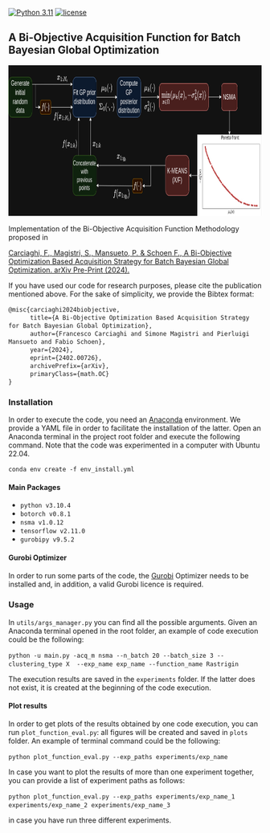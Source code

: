[![Python 3.11](https://img.shields.io/badge/python-3.10-blue.svg)](https://www.python.org/downloads/release/python-3106/)
[![license](https://img.shields.io/badge/license-apache_2.0-orange.svg)](https://opensource.org/licenses/Apache-2.0)

## A Bi-Objective Acquisition Function for Batch Bayesian Global Optimization

<p align="center">
  <img height="300" src="readme_img/BiOBO_flow_dark.png">
</p>
 
Implementation of the Bi-Objective Acquisition Function Methodology proposed in

[Carciaghi, F., Magistri, S., Mansueto, P. & Schoen F., A Bi-Objective Optimization Based Acquisition Strategy for Batch Bayesian Global Optimization. arXiv Pre-Print (2024).](
https://doi.org/10.48550/arXiv.2402.00726)

If you have used our code for research purposes, please cite the publication mentioned above.
For the sake of simplicity, we provide the Bibtex format:

```
@misc{carciaghi2024biobjective,
      title={A Bi-Objective Optimization Based Acquisition Strategy for Batch Bayesian Global Optimization}, 
      author={Francesco Carciaghi and Simone Magistri and Pierluigi Mansueto and Fabio Schoen},
      year={2024},
      eprint={2402.00726},
      archivePrefix={arXiv},
      primaryClass={math.OC}
}
```

### Installation

In order to execute the code, you need an [Anaconda](https://www.anaconda.com/) environment. We provide a YAML file in order to facilitate the installation of the latter.
Open an Anaconda terminal in the project root folder and execute the following command. Note that the code was experimented in a computer with Ubuntu 22.04.

```
conda env create -f env_install.yml
```

#### Main Packages

* ```python v3.10.4```
* ```botorch v0.8.1```
* ```nsma v1.0.12```
* ```tensorflow v2.11.0```
* ```gurobipy v9.5.2```

#### Gurobi Optimizer

In order to run some parts of the code, the [Gurobi](https://www.gurobi.com/) Optimizer needs to be installed and, in addition, a valid Gurobi licence is required. 

### Usage

In ```utils/args_manager.py``` you can find all the possible arguments.
Given an Anaconda terminal opened in the root folder, an example of code execution could be the following:

```python -u main.py -acq_m nsma --n_batch 20 --batch_size 3 --clustering_type X  --exp_name exp_name --function_name Rastrigin```

The execution results are saved in the ```experiments``` folder. If the latter does not exist, it is created at the beginning of the code execution.

#### Plot results

In order to get plots of the results obtained by one code execution, you can run ```plot_function_eval.py```: all figures will be created and saved in ```plots``` folder. 
An example of terminal command could be the following:

```python plot_function_eval.py --exp_paths experiments/exp_name```

In case you want to plot the results of more than one experiment together, you can provide a list of experiment paths as follows:

```python plot_function_eval.py --exp_paths experiments/exp_name_1 experiments/exp_name_2 experiments/exp_name_3```

in case you have run three different experiments.
